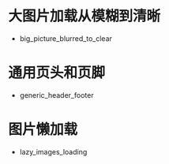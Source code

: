 # 大图片加载从模糊到清晰
- big_picture_blurred_to_clear
# 通用页头和页脚
- generic_header_footer    
# 图片懒加载
- lazy_images_loading    